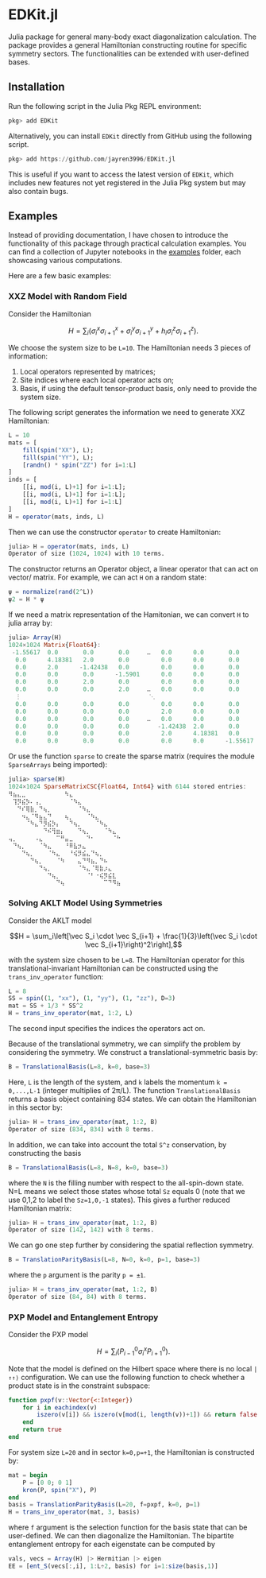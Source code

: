 # EDKit.jl

Julia package for general many-body exact diagonalization calculation. The package provides a general Hamiltonian constructing routine for specific symmetry sectors. The functionalities can be extended with user-defined bases.

## Installation

Run the following script in the Julia Pkg REPL environment:

```julia
pkg> add EDKit
```

Alternatively, you can install `EDKit` directly from GitHub using the following script. 

```julia
pkg> add https://github.com/jayren3996/EDKit.jl
```

This is useful if you want to access the latest version of `EDKit`, which includes new features not yet registered in the Julia Pkg system but may also contain bugs. 

## Examples

Instead of providing documentation, I have chosen to introduce the functionality of this package through practical calculation examples. You can find a collection of Jupyter notebooks in the [examples](https://github.com/jayren3996/EDKit.jl/tree/main/examples) folder, each showcasing various computations.

Here are a few basic examples:

### XXZ Model with Random Field

Consider the Hamiltonian 
```math
H = \sum_i\left(\sigma_i^x \sigma^x_{i+1} + \sigma^y_i\sigma^y_{i+1} + h_i \sigma^z_i\sigma^z_{i+1}\right).
```
We choose the system size to be ``L=10``. The Hamiltonian needs 3 pieces of information: 

1. Local operators represented by matrices;
2. Site indices where each local operator acts on;
3. Basis, if using the default tensor-product basis, only need to provide the system size.

The following script generates the information we need to generate XXZ Hamiltonian:

```julia
L = 10
mats = [
    fill(spin("XX"), L);
    fill(spin("YY"), L);
    [randn() * spin("ZZ") for i=1:L]
]
inds = [
    [[i, mod(i, L)+1] for i=1:L];
    [[i, mod(i, L)+1] for i=1:L];
    [[i, mod(i, L)+1] for i=1:L]
]
H = operator(mats, inds, L)
```

Then we can use the constructor `operator` to create Hamiltonian:

```julia
julia> H = operator(mats, inds, L)
Operator of size (1024, 1024) with 10 terms.
```

The constructor returns an Operator object, a linear operator that can act on vector/ matrix. For example, we can act `H` on a random state:

```julia
ψ = normalize(rand(2^L))
ψ2 = H * ψ
```

If we need a matrix representation of the Hamitonian, we can convert `H` to julia array by:

```julia
julia> Array(H)
1024×1024 Matrix{Float64}:
 -1.55617  0.0       0.0       0.0     …   0.0      0.0       0.0
  0.0      4.18381   2.0       0.0         0.0      0.0       0.0
  0.0      2.0      -1.42438   0.0         0.0      0.0       0.0
  0.0      0.0       0.0      -1.5901      0.0      0.0       0.0
  0.0      0.0       2.0       0.0         0.0      0.0       0.0
  0.0      0.0       0.0       2.0     …   0.0      0.0       0.0
  ⋮                                    ⋱                     
  0.0      0.0       0.0       0.0         0.0      0.0       0.0
  0.0      0.0       0.0       0.0         2.0      0.0       0.0
  0.0      0.0       0.0       0.0     …   0.0      0.0       0.0
  0.0      0.0       0.0       0.0        -1.42438  2.0       0.0
  0.0      0.0       0.0       0.0         2.0      4.18381   0.0
  0.0      0.0       0.0       0.0         0.0      0.0      -1.55617
```

Or use the function `sparse` to create the sparse matrix (requires the module `SparseArrays` being imported):

```julia
julia> sparse(H)
1024×1024 SparseMatrixCSC{Float64, Int64} with 6144 stored entries:
⠻⣦⣄⣀⠀⠀⠀⠀⠀⠀⠀⠀⠀⠳⣄⠀⠀⠀⠀⠀⠀⠀⠀⠀⠀⠀
⠀⢹⡻⣮⡳⠄⢠⡀⠀⠀⠀⠀⠀⠀⠈⠳⣄⠀⠀⠀⠀⠀⠀⠀⠀⠀
⠀⠀⠙⠎⢿⣷⡀⠙⢦⡀⠀⠀⠀⠀⠀⠀⠈⠳⣄⠀⠀⠀⠀⠀⠀⠀
⠀⠀⠀⠲⣄⠈⠻⣦⣄⠙⠀⠀⠀⢦⡀⠀⠀⠀⠈⠳⣄⠀⠀⠀⠀⠀
⠀⠀⠀⠀⠈⠳⣄⠙⡻⣮⡳⡄⠀⠀⠙⢦⡀⠀⠀⠀⠈⠳⣄⠀⠀⠀
⠀⠀⠀⠀⠀⠀⠀⠀⠙⠮⢻⣶⡄⠀⠀⠀⠙⢦⡀⠀⠀⠀⠈⠳⣄⠀
⢤⡀⠀⠀⠀⠀⠠⣄⠀⠀⠀⠉⠛⣤⣀⠀⠀⠀⠙⠂⠀⠀⠀⠀⠈⠓
⠀⠙⢦⡀⠀⠀⠀⠈⠳⣄⠀⠀⠀⠘⠿⣧⡲⣄⠀⠀⠀⠀⠀⠀⠀⠀
⠀⠀⠀⠙⢦⡀⠀⠀⠀⠈⠳⣄⠀⠀⠘⢮⡻⣮⣄⠙⢦⡀⠀⠀⠀⠀
⠀⠀⠀⠀⠀⠙⢦⡀⠀⠀⠀⠈⠳⠀⠀⠀⣄⠙⠻⣦⡀⠙⠦⠀⠀⠀
⠀⠀⠀⠀⠀⠀⠀⠙⢦⡀⠀⠀⠀⠀⠀⠀⠈⠳⣄⠈⢿⣷⡰⣄⠀⠀
⠀⠀⠀⠀⠀⠀⠀⠀⠀⠙⢦⡀⠀⠀⠀⠀⠀⠀⠈⠃⠐⢮⡻⣮⣇⠀
⠀⠀⠀⠀⠀⠀⠀⠀⠀⠀⠀⠙⢦⠀⠀⠀⠀⠀⠀⠀⠀⠀⠉⠙⠻⣦
```

### Solving AKLT Model Using Symmetries

Consider the AKLT model 
```math
H = \sum_i\left[\vec S_i \cdot \vec S_{i+1} + \frac{1}{3}\left(\vec S_i \cdot \vec S_{i+1}\right)^2\right],
```
with the system size chosen to be ``L=8``. The Hamiltonian operator for this translational-invariant Hamiltonian can be constructed using the `trans_inv_operator` function:

```julia
L = 8
SS = spin((1, "xx"), (1, "yy"), (1, "zz"), D=3)
mat = SS + 1/3 * SS^2
H = trans_inv_operator(mat, 1:2, L)
```

The second input specifies the indices the operators act on.

Because of the translational symmetry, we can simplify the problem by considering the symmetry. We construct a translational-symmetric basis by:

```julia
B = TranslationalBasis(L=8, k=0, base=3)
```

Here, `L` is the length of the system, and `k` labels the momentum ``k = 0,...,L-1`` (integer multiplies of 2π/L). The function `TranslationalBasis` returns a basis object containing 834 states. We can obtain the Hamiltonian in this sector by:

```julia
julia> H = trans_inv_operator(mat, 1:2, B)
Operator of size (834, 834) with 8 terms.
```

In addition, we can take into account the total ``S^z`` conservation, by constructing the basis

```julia
B = TranslationalBasis(L=8, N=8, k=0, base=3)
```

where the `N` is the filling number with respect to the all-spin-down state. N=L means we select those states whose total `Sz` equals 0 (note that we use 0,1,2 to label the `Sz=1,0,-1` states). This gives a further reduced Hamiltonian matrix:

```julia
julia> H = trans_inv_operator(mat, 1:2, B)
Operator of size (142, 142) with 8 terms.
```

We can go one step further by considering the spatial reflection symmetry.

```julia
B = TranslationParityBasis(L=8, N=0, k=0, p=1, base=3)
```

where the `p` argument is the parity `p = ±1`.

```julia
julia> H = trans_inv_operator(mat, 1:2, B)
Operator of size (84, 84) with 8 terms.
```

### PXP Model and Entanglement Entropy

Consider the PXP model
```math
H = \sum_i \left(P^0_{i-1} \sigma^x_i P^0_{i+1}\right).
```
Note that the model is defined on the Hilbert space where there is no local ``|↑↑⟩`` configuration. We can use the following function to check whether a product state is in the constraint subspace:
```julia
function pxpf(v::Vector{<:Integer})
    for i in eachindex(v)
        iszero(v[i]) && iszero(v[mod(i, length(v))+1]) && return false
    end
    return true
end
```
For system size ``L=20`` and in sector ``k=0,p=+1``, the Hamiltonian is constructed by:
```julia
mat = begin
    P = [0 0; 0 1]
    kron(P, spin("X"), P)
end
basis = TranslationParityBasis(L=20, f=pxpf, k=0, p=1)
H = trans_inv_operator(mat, 3, basis)
```
where `f` argument is the selection function for the basis state that can be user-defined. We can then diagonalize the Hamiltonian. The bipartite entanglement entropy for each eigenstate can be computed by
```julia
vals, vecs = Array(H) |> Hermitian |> eigen
EE = [ent_S(vecs[:,i], 1:L÷2, basis) for i=1:size(basis,1)]
```

